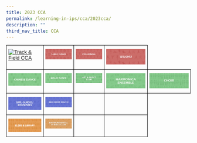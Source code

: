 ```yaml
---
title: 2023 CCA
permalink: /learning-in-ips/cca/2023cca/
description: ""
third_nav_title: CCA
---
```

<style type="text/css">
.tg  {border-collapse:collapse;border-spacing:0;}
.tg td{border-color:black;border-style:solid;border-width:1px;font-family:Arial, sans-serif;font-size:14px;
  overflow:hidden;padding:10px 5px;word-break:normal;}
.tg th{border-color:black;border-style:solid;border-width:1px;font-family:Arial, sans-serif;font-size:14px;
  font-weight:normal;overflow:hidden;padding:10px 5px;word-break:normal;}
.tg .tg-0lax{text-align:left;vertical-align:top}
</style>
<table class="tg">
<thead>
  <tr>
    <th class="tg-0lax">
<a href="https://sites.google.com/moe.edu.sg/ips-tnf-cca/home">
<img width="127" alt="Track &amp; Field CCA" src="https://staging.d3nhhzbd955diy.amplifyapp.com/images/Track%20&amp;%20Field%20CCA.jpg"></a></th>
    <th class="tg-0lax">
<a href="https://sites.google.com/moe.edu.sg/ips-tbtn-cca/home">
<img width="127" alt="Table Tennis CCA" src="/images/Table%20Tennis%20CCA.jpg"></a></th>
    <th class="tg-0lax">
<a href="https://sites.google.com/moe.edu.sg/ips-vb-cca/home">
<img width="126" alt="Volleyball CCA" src="/images/Volleyball%20CCA.jpg"></a></th>
    <th class="tg-0lax">
<a href="https://sites.google.com/moe.edu.sg/ips-ws-cca/home">
<img width="188" alt="Wushu CCA" src="/images/Wushu%20CCA.jpg"></a></th>
  </tr>
	
 <tr>
    <td class="tg-0lax">
<a href="https://sites.google.com/moe.edu.sg/ips-chinese-dance-cca/home">
<img width="127" alt="Chinese Dance" src="/images/Chinese%20Dance%20CCA.jpg"></a></td>
    <td class="tg-0lax">
<a href="https://sites.google.com/moe.edu.sg/ips-malay-dance-cca/home">
<img width="127" alt="Malay Dance" src="/images/Malay%20Dance%20CCA.jpg"></a></td>
    <td class="tg-0lax">
<a href="https://sites.google.com/moe.edu.sg/ips-ancc-cca/home">
<img width="127" alt="Art and Craft Club" src="/images/Art%20&amp;%20Craft%20Club%20CCA.jpg"></a></td>

<td class="tg-0lax">
<a href="https://sites.google.com/moe.edu.sg/ips-he-cca/home">
<img width="127" alt="Harmonica" src="/images/Harmonica%20Ensemble%20CCA.jpg"></a></td>
    <td class="tg-0lax">
<a href="https://sites.google.com/moe.edu.sg/ips-choir-cca/home">
<img width="188" alt="Choir" src="/images/Choir%20CCA.jpg"></a></td>

  </tr>

  <tr>
    <td class="tg-0lax">
<a href="https://sites.google.com/moe.edu.sg/ips-gg-b-cca/home">
<img width="127" alt="Girl Guides Brownies" src="/images/Girl%20Guides%20and%20Brownies%20CCA.jpg"></a></td>
    <td class="tg-0lax">
<a href="https://sites.google.com/moe.edu.sg/ips-rcy-cca/home">
<img width="127" alt="Red Cross Youth" src="/images/Red%20Cross%20Youth%20CCA.jpg"></a></td>
    <td class="tg-0lax">
    </td><td class="tg-0lax">
  </td></tr>	
<tr>
    <td class="tg-0lax">
<a href="https://sites.google.com/moe.edu.sg/ips-eldds-lib-cca/home">
<img width="127" alt="ELDDS and Library" src="/images/eldds%20lib%20cca.png"></a></td>
    <td class="tg-0lax">
<a href="https://sites.google.com/moe.edu.sg/ips-esc-cca/home">
<img width="127" src="/images/Environmental%20Science%20Club%20CCA.jpg"></a></td>
    <td class="tg-0lax"></td>
    <td class="tg-0lax"></td>
	
  </tr>
 
</thead></table>